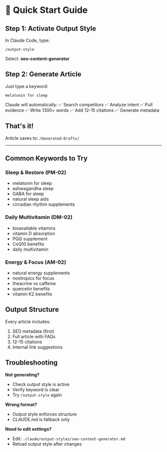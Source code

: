 # 🚀 Quick Start Guide

## Step 1: Activate Output Style

In Claude Code, type:
```
/output-style
```

Select: **seo-content-generator**

## Step 2: Generate Article

Just type a keyword:
```
melatonin for sleep
```

Claude will automatically:
✅ Search competitors
✅ Analyze intent
✅ Pull evidence
✅ Write 1300+ words
✅ Add 12-15 citations
✅ Generate metadata

## That's it! 

Article saves to: `/Generated-Drafts/`

---

## Common Keywords to Try

### Sleep & Restore (PM-02)
- melatonin for sleep
- ashwagandha sleep
- GABA for sleep
- natural sleep aids
- circadian rhythm supplements

### Daily Multivitamin (DM-02)
- bioavailable vitamins
- vitamin D absorption
- PQQ supplement
- CoQ10 benefits
- daily multivitamin

### Energy & Focus (AM-02)
- natural energy supplements
- nootropics for focus
- theacrine vs caffeine
- quercetin benefits
- vitamin K2 benefits

## Output Structure

Every article includes:
1. SEO metadata (first)
2. Full article with FAQs
3. 12-15 citations
4. Internal link suggestions

## Troubleshooting

**Not generating?**
- Check output style is active
- Verify keyword is clear
- Try `/output-style` again

**Wrong format?**
- Output style enforces structure
- CLAUDE.md is fallback only

**Need to edit settings?**
- Edit: `.claude/output-styles/seo-content-generator.md`
- Reload output style after changes